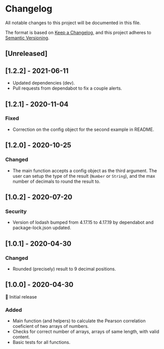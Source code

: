 # Changelog

All notable changes to this project will be documented in this file.

The format is based on [Keep a Changelog](https://keepachangelog.com/en/1.0.0/), and this project adheres to [Semantic Versioning](https://semver.org/spec/v2.0.0.html).

## [Unreleased]

## [1.2.2] - 2021-06-11

- Updated dependencies (dev).
- Pull requests from dependabot to fix a couple alerts.

## [1.2.1] - 2020-11-04

### Fixed

- Correction on the config object for the second example in README.

## [1.2.0] - 2020-10-25

### Changed

- The main function accepts a config object as the third argument. The user can setup the type of the result (`Number` or `String`), and the max number of decimals to round the result to.

## [1.0.2] - 2020-07-20

### Security

- Version of lodash bumped from 4.17.15 to 4.17.19 by dependabot and package-lock.json updated.

## [1.0.1] - 2020-04-30

### Changed

- Rounded (precisely) result to 9 decimal positions.

## [1.0.0] - 2020-04-30

🎊 Initial release

### Added

- Main function (and helpers) to calculate the Pearson correlation coeficient of two arrays of numbers.
- Checks for correct number of arrays, arrays of same length, with valid content.
- Basic tests for all functions.
